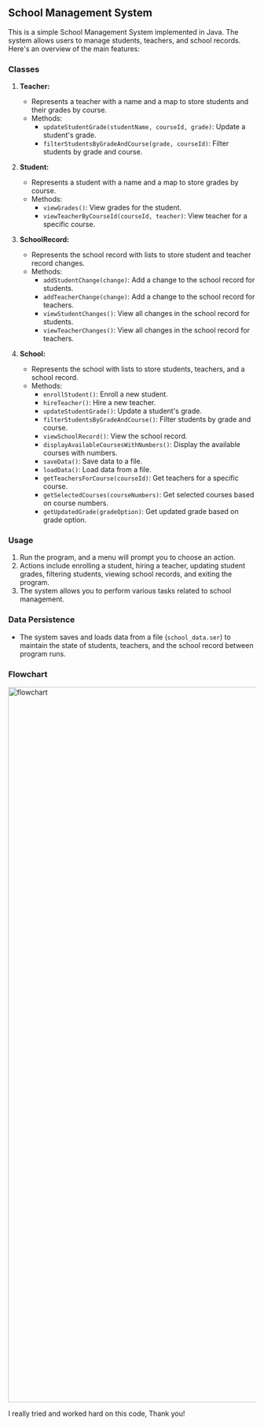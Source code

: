 ## School Management System

This is a simple School Management System implemented in Java. The system allows users to manage students, teachers, and school records. Here's an overview of the main features:

### Classes

1. **Teacher:**
   - Represents a teacher with a name and a map to store students and their grades by course.
   - Methods:
     - `updateStudentGrade(studentName, courseId, grade)`: Update a student's grade.
     - `filterStudentsByGradeAndCourse(grade, courseId)`: Filter students by grade and course.

2. **Student:**
   - Represents a student with a name and a map to store grades by course.
   - Methods:
     - `viewGrades()`: View grades for the student.
     - `viewTeacherByCourseId(courseId, teacher)`: View teacher for a specific course.

3. **SchoolRecord:**
   - Represents the school record with lists to store student and teacher record changes.
   - Methods:
     - `addStudentChange(change)`: Add a change to the school record for students.
     - `addTeacherChange(change)`: Add a change to the school record for teachers.
     - `viewStudentChanges()`: View all changes in the school record for students.
     - `viewTeacherChanges()`: View all changes in the school record for teachers.

4. **School:**
   - Represents the school with lists to store students, teachers, and a school record.
   - Methods:
     - `enrollStudent()`: Enroll a new student.
     - `hireTeacher()`: Hire a new teacher.
     - `updateStudentGrade()`: Update a student's grade.
     - `filterStudentsByGradeAndCourse()`: Filter students by grade and course.
     - `viewSchoolRecord()`: View the school record.
     - `displayAvailableCoursesWithNumbers()`: Display the available courses with numbers.
     - `saveData()`: Save data to a file.
     - `loadData()`: Load data from a file.
     - `getTeachersForCourse(courseId)`: Get teachers for a specific course.
     - `getSelectedCourses(courseNumbers)`: Get selected courses based on course numbers.
     - `getUpdatedGrade(gradeOption)`: Get updated grade based on grade option.

### Usage

1. Run the program, and a menu will prompt you to choose an action.
2. Actions include enrolling a student, hiring a teacher, updating student grades, filtering students, viewing school records, and exiting the program.
3. The system allows you to perform various tasks related to school management.

### Data Persistence

- The system saves and loads data from a file (`school_data.ser`) to maintain the state of students, teachers, and the school record between program runs.

### Flowchart
<img width="1452" alt="flowchart" src="https://github.com/divineib/miniproject2/assets/143463868/67289dc3-e272-4b1b-8322-40808d4b0d7b">

I really tried and worked hard on this code, Thank you!

